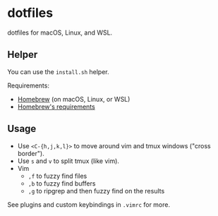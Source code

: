 # dotfiles

dotfiles for macOS, Linux, and WSL.

## Helper

You can use the `install.sh` helper.

Requirements:
* [Homebrew](https://docs.brew.sh/Installation) (on macOS, Linux, or WSL)
* [Homebrew's requirements](https://docs.brew.sh/Installation)

## Usage

* Use `<C-{h,j,k,l}>` to move around vim and tmux windows ("cross border").
* Use `s` and `v` to split tmux (like vim).
* Vim
  * `,f` to fuzzy find files
  * `,b` to fuzzy find buffers
  * `,g` to ripgrep and then fuzzy find on the results

See plugins and custom keybindings in `.vimrc` for more.
